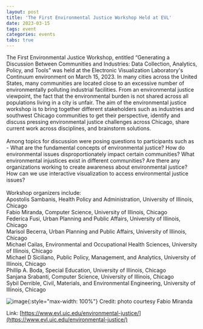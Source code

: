 ```yaml
---
layout: post
title: 'The First Environmental Justice Workshop Held at EVL'
date: 2023-03-15
tags: event
categories: events
tabs: true
---
```


The First Environmental Justice Workshop, entitled &ldquo;Generating a Discussion Between Communities and Industries: Data Collection, Analytics, Policy, and Tools&rdquo; was held at the Electronic Visualization Laboratory's Continuum environment on March 15, 2023.  In many cities across the United States, many communities are located close to an excessive number of environmentally polluting industrial facilities. From an environmental justice viewpoint, the fact that the environmental burden is not shared across all populations living in a city is unfair. The aim of the environmental justice workshop is to bring together different stakeholders such as industries and southwest Chicago communities to get their perspective, identify and discuss pressing environmental justice challenges across Chicago, share current work across disciplines, and brainstorm solutions.<br><br>
Among topics for discussion were posing questions to participants such as - What are the fundamental concepts of environmental justice? How do environmental issues disproportionately impact certain communities? What environmental injustices exist in different communities? Are there any organizations working to create awareness about environmental justice? How can we use interactive visualization to access environmental justice issues?<br><br>
Workshop organizers include:<br>
Apostolis Sambanis, Health Policy and Administration, University of Illinois, Chicago<br>
Fabio Miranda, Computer Science, University of Illinois, Chicago<br>
Federica Fusi, Urban Planning and Public Affairs, University of Illinois, Chicago<br>
Marisol Becerra, Urban Planning and Public Affairs, University of Illinois, Chicago<br>
Michael Cailas, Environmental and Occupational Health Sciences, University of Illinois, Chicago<br>
Michael D Siciliano, Public Policy, Management, and Analytics, University of Illinois, Chicago<br>
Phillip A. Boda, Special Education, University of Illinois, Chicago<br>
Sanjana Srabanti, Computer Science, University of Illinois, Chicago<br>
Sybil Derrible, Civil, Materials, and Environmental Engineering, University of Illinois, Chicago<br>

![image](https://www.evl.uic.edu/output/originals/environmentaljusticeworkshop.png-srcw.jpg){:style="max-width: 100%"}
Credit: photo courtesy Fabio Miranda


Link: [https://www.evl.uic.edu/environmental-justice/](https://www.evl.uic.edu/environmental-justice/)
